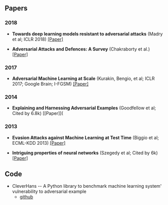 

## Papers

### 2018

* **Towards deep learning models resistant to adversarial attacks** (Madry et al; ICLR 2018) [[Paper]](https://arxiv.org/pdf/1706.06083.pdf)

* **Adversarial Attacks and Defences: A Survey** (Chakraborty et al.) [[Paper]](https://arxiv.org/pdf/1810.00069.pdf)

### 2017

* **Adversarial Machine Learning at Scale** (Kurakin, Bengio, et al; ICLR 2017; Google Brain; I-FGSM) [[Paper]](https://arxiv.org/pdf/1611.01236.pdf)

### 2014

* **Explaining and Harnessing Adversarial Examples** (Goodfellow et al; Cited by 6.8k) [[Paper]](

### 2013

* **Evasion Attacks against Machine Learning at Test Time** (Biggio et al; ECML-KDD 2013) [[Paper]](https://arxiv.org/pdf/1708.06131)

* **Intriguing properties of neural networks** (Szegedy et al; Cited by 6k) [[Paper]](https://arxiv.org/pdf/1312.6199.pdf)



## Code

* CleverHans -- A Python library to benchmark machine learning system' vulnerability to adversarial example
  * [github](https://github.com/cleverhans-lab/cleverhans)
